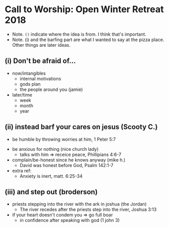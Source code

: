 # Call to Worship: Open Winter Retreat 2018

* Note. `()` indicate where the idea is from. I think that's important. 
* Note. (i) and the barfing part are what I wanted to say at the pizza place. Other things are later ideas. 

## (i) Don't be afraid of... 
* now/intangibles
    - internal motivations
    - gods plan
    - the people around you (jamie)
* later/time 
    - week
    - month
    - year

## (ii) instead barf your cares on jesus (Scooty C.)
- be humble by throwing worries at him, 1 Peter 5:7 
* be anxious for nothing (nice church lady)
    - talks with him => receice peace, Phillipians 4:6-7
* complain/be-honest since he knows anyway (mike h.)
    - David was honest before God, Psalm 142:1-7
* extra ref: 
    - Anxiety is inert, matt. 6:25-34

## (iii) and step out (broderson)
* priests stepping into the river with the ark in joshua (the Jordan)
    - The river recedes after the priests step into the river, Joshua 3:13 
* if your heart doesn't condem you => go full boar
    - in confidence after speaking with god (1 john 3)

